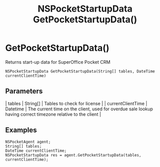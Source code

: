 ﻿---
uid: crmscript_class_nspocketagent_getpocketstartupdata
title: NSPocketStartupData GetPocketStartupData()
intellisense: NSPocketAgent.GetPocketStartupData
keywords: NSPocketAgent, GetPocketStartupData, GetPocketStartupData(String[],DateTime)
so.topic: reference
---

# GetPocketStartupData()

Returns start-up data for SuperOffice Pocket CRM

`NSPocketStartupData GetPocketStartupData(String[] tables, DateTime currentClientTime)`

## Parameters

| tables | String[] | Tables to check for license |
| currentClientTime | Datetime | The current time on the client, used for overdue sale lookup having correct timezone relative to the client |

## Examples

```crmscript
NSPocketAgent agent;
String[] tables;
DateTime currentClientTime;
NSPocketStartupData res = agent.GetPocketStartupData(tables, currentClientTime);
```

